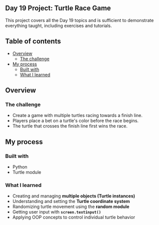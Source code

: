 ## Day 19 Project: Turtle Race Game

This project covers all the Day 19 topics and is sufficient to demonstrate everything taught, including exercises and tutorials.

## Table of contents

- [Overview](#overview)
  - [The challenge](#the-challenge)
- [My process](#my-process)
  - [Built with](#built-with)
  - [What I learned](#what-i-learned)

## Overview

### The challenge

- Create a game with multiple turtles racing towards a finish line.
- Players place a bet on a turtle's color before the race begins.
- The turtle that crosses the finish line first wins the race.

## My process

### Built with

- Python  
- Turtle module

### What I learned

- Creating and managing **multiple objects (Turtle instances)**
- Understanding and setting the **Turtle coordinate system**
- Randomizing turtle movement using the **random module**
- Getting user input with **`screen.textinput()`**
- Applying OOP concepts to control individual turtle behavior
